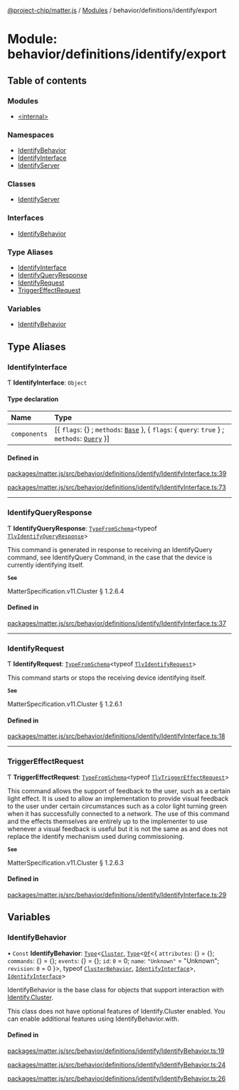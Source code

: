 [@project-chip/matter.js](../README.md) / [Modules](../modules.md) / behavior/definitions/identify/export

# Module: behavior/definitions/identify/export

## Table of contents

### Modules

- [\<internal\>](behavior_definitions_identify_export._internal_.md)

### Namespaces

- [IdentifyBehavior](behavior_definitions_identify_export.IdentifyBehavior.md)
- [IdentifyInterface](behavior_definitions_identify_export.IdentifyInterface.md)
- [IdentifyServer](behavior_definitions_identify_export.IdentifyServer.md)

### Classes

- [IdentifyServer](../classes/behavior_definitions_identify_export.IdentifyServer-1.md)

### Interfaces

- [IdentifyBehavior](../interfaces/behavior_definitions_identify_export.IdentifyBehavior-1.md)

### Type Aliases

- [IdentifyInterface](behavior_definitions_identify_export.md#identifyinterface)
- [IdentifyQueryResponse](behavior_definitions_identify_export.md#identifyqueryresponse)
- [IdentifyRequest](behavior_definitions_identify_export.md#identifyrequest)
- [TriggerEffectRequest](behavior_definitions_identify_export.md#triggereffectrequest)

### Variables

- [IdentifyBehavior](behavior_definitions_identify_export.md#identifybehavior)

## Type Aliases

### IdentifyInterface

Ƭ **IdentifyInterface**: `Object`

#### Type declaration

| Name | Type |
| :------ | :------ |
| `components` | [\{ `flags`: {} ; `methods`: [`Base`](../interfaces/behavior_definitions_identify_export.IdentifyInterface.Base.md)  }, \{ `flags`: \{ `query`: ``true``  } ; `methods`: [`Query`](../interfaces/behavior_definitions_identify_export.IdentifyInterface.Query.md)  }] |

#### Defined in

[packages/matter.js/src/behavior/definitions/identify/IdentifyInterface.ts:39](https://github.com/project-chip/matter.js/blob/c0d55745d5279e16fdfaa7d2c564daa31e19c627/packages/matter.js/src/behavior/definitions/identify/IdentifyInterface.ts#L39)

[packages/matter.js/src/behavior/definitions/identify/IdentifyInterface.ts:73](https://github.com/project-chip/matter.js/blob/c0d55745d5279e16fdfaa7d2c564daa31e19c627/packages/matter.js/src/behavior/definitions/identify/IdentifyInterface.ts#L73)

___

### IdentifyQueryResponse

Ƭ **IdentifyQueryResponse**: [`TypeFromSchema`](tlv_export.md#typefromschema)\<typeof [`TlvIdentifyQueryResponse`](cluster_export.Identify.md#tlvidentifyqueryresponse)\>

This command is generated in response to receiving an IdentifyQuery command, see IdentifyQuery Command, in the case
that the device is currently identifying itself.

**`See`**

MatterSpecification.v11.Cluster § 1.2.6.4

#### Defined in

[packages/matter.js/src/behavior/definitions/identify/IdentifyInterface.ts:37](https://github.com/project-chip/matter.js/blob/c0d55745d5279e16fdfaa7d2c564daa31e19c627/packages/matter.js/src/behavior/definitions/identify/IdentifyInterface.ts#L37)

___

### IdentifyRequest

Ƭ **IdentifyRequest**: [`TypeFromSchema`](tlv_export.md#typefromschema)\<typeof [`TlvIdentifyRequest`](cluster_export.Identify.md#tlvidentifyrequest)\>

This command starts or stops the receiving device identifying itself.

**`See`**

MatterSpecification.v11.Cluster § 1.2.6.1

#### Defined in

[packages/matter.js/src/behavior/definitions/identify/IdentifyInterface.ts:18](https://github.com/project-chip/matter.js/blob/c0d55745d5279e16fdfaa7d2c564daa31e19c627/packages/matter.js/src/behavior/definitions/identify/IdentifyInterface.ts#L18)

___

### TriggerEffectRequest

Ƭ **TriggerEffectRequest**: [`TypeFromSchema`](tlv_export.md#typefromschema)\<typeof [`TlvTriggerEffectRequest`](cluster_export.Identify.md#tlvtriggereffectrequest)\>

This command allows the support of feedback to the user, such as a certain light effect. It is used to allow an
implementation to provide visual feedback to the user under certain circumstances such as a color light turning
green when it has successfully connected to a network. The use of this command and the effects themselves are
entirely up to the implementer to use whenever a visual feedback is useful but it is not the same as and does not
replace the identify mechanism used during commissioning.

**`See`**

MatterSpecification.v11.Cluster § 1.2.6.3

#### Defined in

[packages/matter.js/src/behavior/definitions/identify/IdentifyInterface.ts:29](https://github.com/project-chip/matter.js/blob/c0d55745d5279e16fdfaa7d2c564daa31e19c627/packages/matter.js/src/behavior/definitions/identify/IdentifyInterface.ts#L29)

## Variables

### IdentifyBehavior

• `Const` **IdentifyBehavior**: [`Type`](../interfaces/behavior_cluster_export.ClusterBehavior.Type.md)\<[`Cluster`](../interfaces/cluster_export.Identify.Cluster.md), [`Type`](../interfaces/behavior_cluster_export.ClusterBehavior.Type.md)\<[`Of`](../interfaces/cluster_export.ClusterType.Of.md)\<\{ `attributes`: {} = \{}; `commands`: {} = \{}; `events`: {} = \{}; `id`: ``0`` = 0; `name`: ``"Unknown"`` = "Unknown"; `revision`: ``0`` = 0 }\>, typeof [`ClusterBehavior`](behavior_cluster_export.ClusterBehavior.md), [`IdentifyInterface`](behavior_definitions_identify_export.md#identifyinterface)\>, [`IdentifyInterface`](behavior_definitions_identify_export.md#identifyinterface)\>

IdentifyBehavior is the base class for objects that support interaction with [Identify.Cluster](cluster_export.Identify.md#cluster).

This class does not have optional features of Identify.Cluster enabled. You can enable additional features using
IdentifyBehavior.with.

#### Defined in

[packages/matter.js/src/behavior/definitions/identify/IdentifyBehavior.ts:19](https://github.com/project-chip/matter.js/blob/c0d55745d5279e16fdfaa7d2c564daa31e19c627/packages/matter.js/src/behavior/definitions/identify/IdentifyBehavior.ts#L19)

[packages/matter.js/src/behavior/definitions/identify/IdentifyBehavior.ts:24](https://github.com/project-chip/matter.js/blob/c0d55745d5279e16fdfaa7d2c564daa31e19c627/packages/matter.js/src/behavior/definitions/identify/IdentifyBehavior.ts#L24)

[packages/matter.js/src/behavior/definitions/identify/IdentifyBehavior.ts:26](https://github.com/project-chip/matter.js/blob/c0d55745d5279e16fdfaa7d2c564daa31e19c627/packages/matter.js/src/behavior/definitions/identify/IdentifyBehavior.ts#L26)
